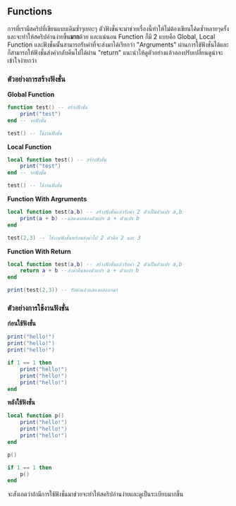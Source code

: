 ## Functions
การที่เรามีสคริปที่เขียนแบบเดิมซ้ำๆเยอะๆ ตัวฟังชั่นจะมาช่วยเรื่องนี้ทำให้ไม่ต้องเขียนโค้ดซ้ำหลายๆครั้งและจะทำให้สคริปอ่านง่ายขึ้น**มาก**ด้วย และแน่นอน Function ก็มี 2 แบบคือ Global, Local Function และฟังชั่นนั้นสามารถรับค่าที่จะส่งมาได้เรียกว่า "Argruments" ผ่านการใช้ฟังชั่นได้และก็สามารถให้ฟังชั่นส่งค่ากลับคืนไปได้ผ่าน "return" แนะนำให้ดูตัวอย่างแล้วลองปรับเปลี่ยนดูน่าจะเข้าใจง่ายกว่า

### ตัวอย่างการสร้างฟังชั่น
**Global Function**
```lua
function test() -- สร้างฟังชั่น
    print("test")
end -- จบฟังชั่น

test() -- ใช้งานฟังชั่น
```
**Local Function**
```lua
local function test() -- สร้างฟังชั่น
    print("test")
end -- จบฟังชั่น

test() -- ใช้งานฟังชั่น
```
**Function With Argruments**
```lua
local function test(a,b) -- สร้างฟังชั่นแล้วรับค่า 2 ตัวเป็นตัวแปร a,b
    print(a + b) --แสดงผลของตัวแปร a + ตัวแปร b
end

test(2,3) -- ใช้งานฟังชั่นพร้อมส่งค่าไป 2 ตัวคือ 2 และ 3
```
**Function With Return**
```lua
local function test(a,b) -- สร้างฟังชั่นแล้วรับค่า 2 ตัวเป็นตัวแปร a,b
    return a + b --ส่งค่าคืนของตัวแปร a + ตัวแปร b
end

print(test(2,3)) -- รับค่าแล้วแสดงผลออกมา
```
### ตัวอย่างการใช้งานฟังชั่น
**ก่อนใช้ฟังชั่น**
```lua
print("hello!")
print("hello!")
print("hello!")

if 1 == 1 then
    print("hello!")
    print("hello!")
    print("hello!")
end
```
**หลังใช้ฟังชั่น**
```lua
local function p()
    print("hello!")
    print("hello!")
    print("hello!")
end

p()

if 1 == 1 then
    p()
end
```

จะสังเกตว่าถ้ามีการใช้ฟังชั่นมาช่วยจะทำให้สคริปอ่านง่ายและดูเป็นระเบียบมากขึ้น
